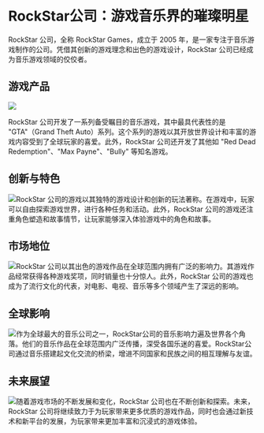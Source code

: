 # RockStar公司：游戏音乐界的璀璨明星

RockStar 公司，全称 RockStar Games，成立于 2005 年，是一家专注于音乐游戏制作的公司。凭借其创新的游戏理念和出色的游戏设计，RockStar 公司已经成为音乐游戏领域的佼佼者。

## 游戏产品

![](C:\Users\张贤豪\Pictures\image-20231126134001244.png)

RockStar 公司开发了一系列备受瞩目的音乐游戏，其中最具代表性的是 "GTA"（Grand Theft Auto）系列。这个系列的游戏以其开放世界设计和丰富的游戏内容受到了全球玩家的喜爱。此外，RockStar 公司还开发了其他如 "Red Dead Redemption"、"Max Payne"、"Bully" 等知名游戏。

## 创新与特色

![](C:\Users\张贤豪\Pictures\image-20231126134044823.png)RockStar 公司的游戏以其独特的游戏设计和创新的玩法著称。在游戏中，玩家可以自由探索游戏世界，进行各种任务和活动。此外，RockStar 公司的游戏还注重角色塑造和故事情节，让玩家能够深入体验游戏中的角色和故事。

## 市场地位

![](C:\Users\张贤豪\Pictures\image-20231126134056816.png)RockStar 公司以其出色的游戏作品在全球范围内拥有广泛的影响力。其游戏作品经常获得各种游戏奖项，同时销量也十分惊人。此外，RockStar 公司的游戏也成为了流行文化的代表，对电影、电视、音乐等多个领域产生了深远的影响。

## 全球影响

![](C:\Users\张贤豪\Pictures\image-20231126134105836.png)作为全球最大的音乐公司之一，RockStar公司的音乐影响力遍及世界各个角落。他们的音乐作品在全球范围内广泛传播，深受各国乐迷的喜爱。RockStar公司通过音乐搭建起文化交流的桥梁，增进不同国家和民族之间的相互理解与友谊。

## 未来展望

![](C:\Users\张贤豪\Pictures\Screenshots\R-C.jpg)随着游戏市场的不断发展和变化，RockStar 公司也在不断创新和探索。未来，RockStar 公司将继续致力于为玩家带来更多优质的游戏作品，同时也会通过新技术和新平台的发展，为玩家带来更加丰富和沉浸式的游戏体验。